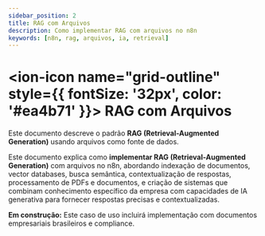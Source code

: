 ```yaml
---
sidebar_position: 2
title: RAG com Arquivos
description: Como implementar RAG com arquivos no n8n
keywords: [n8n, rag, arquivos, ia, retrieval]
---
```


# <ion-icon name="grid-outline" style={{ fontSize: '32px', color: '#ea4b71' }}></ion-icon> RAG com Arquivos

Este documento descreve o padrão **RAG (Retrieval-Augmented Generation)** usando arquivos como fonte de dados.

Este documento explica como **implementar RAG (Retrieval-Augmented Generation)** com arquivos no n8n, abordando indexação de documentos, vector databases, busca semântica, contextualização de respostas, processamento de PDFs e documentos, e criação de sistemas que combinam conhecimento específico da empresa com capacidades de IA generativa para fornecer respostas precisas e contextualizadas.

**Em construção:** Este caso de uso incluirá implementação com documentos empresariais brasileiros e compliance.
